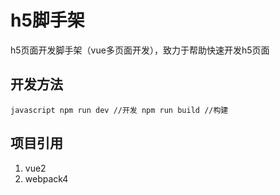 # h5脚手架
h5页面开发脚手架（vue多页面开发），致力于帮助快速开发h5页面

## 开发方法
``javascript
    npm run dev //开发
    npm run build //构建
``

## 项目引用
1. vue2
2. webpack4